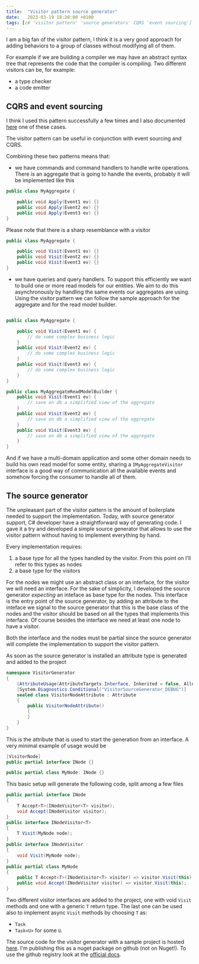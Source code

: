 ```yaml
---
title:  "Visitor pattern source generator"
date:   2023-03-19 18:30:00 +0100
tags: [c# 'visitor pattern' 'source generators' CQRS 'event sourcing']
---
```


I am a big fan of the visitor pattern, I think it is a very good approach for adding behaviors to a group of classes without modifying all of them. 

For example if we are building a compiler we may have an abstract syntax tree that represents the code that the compiler is compiling. Two different visitors can be, for example:
- a type checker 
- a code emitter

<!-- truncate -->

## CQRS and event sourcing

I think I used this pattern successfully a few times and I also documented [here](2021-02-21-Workflows-with-visitor-pattern.md) one of these cases. 

The visitor pattern can be useful in conjunction with event sourcing and CQRS.

Combining these two patterns means that:
- we have commands and command handlers to handle write operations. There is an aggregate that is going to handle the events, probably it will be implemented like this

```csharp
public class MyAggregate {

    public void Apply(Event1 ev) {}
    public void Apply(Event2 ev) {}
    public void Apply(Event3 ev) {}
}
```

Please note that there is a sharp resemblance with a visitor

```csharp
public class MyAggregate {

    public void Visit(Event1 ev) {}
    public void Visit(Event2 ev) {}
    public void Visit(Event3 ev) {}
}
```

- we have queries and query handlers. To support this efficiently we want to build one or more read models for our entities. We aim to do this asynchronously by handling the same events our aggregates are using. 
Using the visitor pattern we can follow the sample approach for the aggregate and for the read model builder. 

```csharp

public class MyAggregate {

    public void Visit(Event1 ev) {
        // do some complex business logic
    }
    public void Visit(Event2 ev) {
        // do some complex business logic
    }
    public void Visit(Event3 ev) {
        // do some complex business logic
    }
}

public class MyAggregateReadModelBuilder {
    public void Visit(Event1 ev) {
        // save on db a simplified view of the aggregate
    }
    public void Visit(Event2 ev) {
        // save on db a simplified view of the aggregate
    }
    public void Visit(Event3 ev) {
        // save on db a simplified view of the aggregate
    }
}
```

And if we have a multi-domain application and some other domain needs to build his own read model for some entity, sharing a `IMyAggregateVisitor` interface is a good way of communication all the available events and somehow forcing the consumer to handle all of them.

## The source generator

The unpleasant part of the visitor pattern is the amount of boilerplate needed to support the implementation. Today, with source generator support, C# developer have a straightforward way of generating code. I gave it a try and developed a simple source generator that allows to use the visitor pattern without having to implement everything by hand. 

Every implementation requires:
1. a base type for all the types handled by the visitor. From this point on I'll refer to this types as nodes
2. a base type for the visitors

For the nodes we might use an abstract class or an interface, for the visitor we will need an interface. For the sake of simplicity, I developed the source generator _expecting_ an inteface as base type for the nodes. This interface is the entry point of the source generator, by adding an attribute to the inteface we signal to the source generator that this is the base class of the nodes and the visitor should be based on all the types that implements this interface. Of course besides the interface we need at least one node to have a visitor.

Both the interface and the nodes must be partial since the source generator will complete the implementation to support the visitor pattern.

As soon as the source generator is installed an attribute type is generated and added to the project

```csharp
namespace VisitorGenerator
{
    [AttributeUsage(AttributeTargets.Interface, Inherited = false, AllowMultiple = false)]
    [System.Diagnostics.Conditional("VisitorSourceGenerator_DEBUG")]
    sealed class VisitorNodeAttribute : Attribute
    {
        public VisitorNodeAttribute()
        {
        }
    }
}
```

This is the attribute that is used to start the generation from an interface. A very minimal example of usage would be

```csharp
[VisitorNode]
public partial interface INode {}

public partial class MyNode: INode {}
```

This basic setup will generate the following code, split among a few files

```csharp
public partial interface INode
{
    T Accept<T>(INodeVisitor<T> visitor);
    void Accept(INodeVisitor visitor);
}
public interface INodeVisitor<T>
{
    T Visit(MyNode node);
}
public interface INodeVisitor
{
    void Visit(MyNode node);
}
public partial class MyNode
{
    public T Accept<T>(INodeVisitor<T> visitor) => visitor.Visit(this);
    public void Accept(INodeVisitor visitor) => visitor.Visit(this);
}
```

Two different visitor interfaces are added to the project, one with void `Visit` methods and one with a generic `T` return type. The last one can be used also to implement async `Visit` methods by choosing `T` as:
- `Task`
- `Task<U>` for some `U`.

The source code for the visitor generator with a sample project is hosted [here](https://github.com/davidelettieri/visitor-generator). I'm publishing this as a nuget package on github (not on Nuget!). To use the github registry look at the [official docs](https://docs.github.com/en/packages/working-with-a-github-packages-registry/working-with-the-nuget-registry).